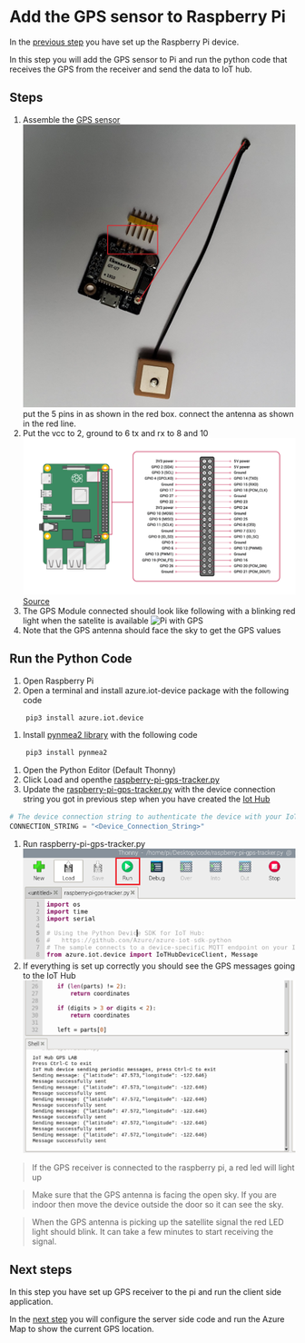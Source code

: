 # Add the GPS sensor to Raspberry Pi

In the [previous step](./set-up-pi.md) you have set up the Raspberry Pi device.

In this step you will add the GPS sensor to Pi and run the python code that receives the GPS from the receiver and send the data to IoT hub.

## Steps

1. Assemble the [GPS sensor](https://www.amazon.com/Navigation-Positioning-Microcontroller-Compatible-Sensitivity/dp/B084MK8BS2)
![GPS receiver](../images/gps-receiver.jpg)
put the 5 pins in as shown in the red box.
connect the antenna as shown in the red line.
1. Put the vcc to 2, ground to 6 tx and rx to 8 and 10
![Pin Reference](../images/raspberry-pi-pins.png)[Source](https://www.raspberrypi.org/documentation/usage/gpio/)
1. The GPS Module connected should look like following with a blinking red light when the satelite is available
![Pi with GPS](../images/raspberry-pi-connected.jpg)
1. Note that the GPS antenna should face the sky to get the GPS values

## Run the Python Code

1. Open Raspberry Pi
1. Open a terminal and install azure.iot-device package with the following code
```sh
    pip3 install azure.iot.device
```
1. Install [pynmea2 library](https://github.com/Knio/pynmea2) with the following code
```sh
    pip3 install pynmea2
```
1. Open the Python Editor (Default Thonny)
1. Click Load and openthe [raspberry-pi-gps-tracker.py](../code/client/raspberry-pi-gps-tracker.py) 
1. Update the [raspberry-pi-gps-tracker.py](../code/client/raspberry-pi-gps-tracker.py) with the device connection string you got in previous step when you have created the [Iot Hub](./set-up-iot-hub.md)

```python
# The device connection string to authenticate the device with your IoT hub.
CONNECTION_STRING = "<Device_Connection_String>"
```
1. Run raspberry-pi-gps-tracker.py
![](../images/run-client-side-code.png)
1. If everything is set up correctly you should see the GPS messages going to the IoT Hub
![Pi with GPS](../images/raspberry-pi-gps-messages.png)

> If the GPS receiver is connected to the raspberry pi, a red led will light up

>Make sure that the GPS antenna is facing the open sky. If you are indoor then move the device outside the door so it can see the sky.

> When the GPS antenna is picking up the satellite signal the red LED light should blink. It can take a few minutes to start receiving the signal.

## Next steps

In this step you have set up GPS receiver to the pi and run the client side application.

In the [next step](./set-up-web-app.md) you will configure the server side code and run the Azure Map to show the current GPS location.